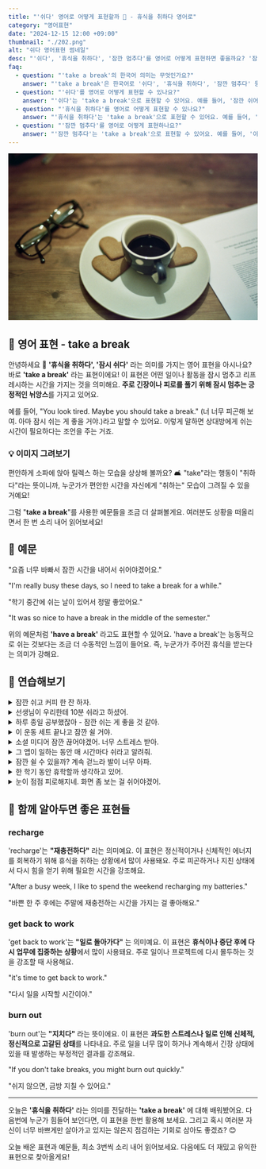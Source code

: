 ```yaml
---
title: "'쉬다' 영어로 어떻게 표현할까 🛌 - 휴식을 취하다 영어로"
category: "영어표현"
date: "2024-12-15 12:00 +09:00"
thumbnail: "./202.png"
alt: "쉬다 영어표현 썸네일"
desc: "'쉬다', '휴식을 취하다', '잠깐 멈추다'를 영어로 어떻게 표현하면 좋을까요? '잠깐 쉬어야 해', '하루 종일 일해서 휴식을 취해야 해', '이 프로젝트에 대해 잠깐 멈추고 생각해 보자' 등을 영어로 표현하는 법을 배워봅시다. 다양한 예문을 통해서 연습하고 본인의 표현으로 만들어 보세요."
faq:
  - question: "'take a break'의 한국어 의미는 무엇인가요?"
    answer: "'take a break'은 한국어로 '쉬다', '휴식을 취하다', '잠깐 멈추다' 등으로 번역될 수 있어요. 주로 긴 작업이나 스트레스에서 잠시 벗어나기 위해 사용해요."
  - question: "'쉬다'를 영어로 어떻게 표현할 수 있나요?"
    answer: "'쉬다'는 'take a break'으로 표현할 수 있어요. 예를 들어, '잠깐 쉬어야 해'는 'I need to take a break for a bit'로 말할 수 있어요."
  - question: "'휴식을 취하다'를 영어로 어떻게 표현할 수 있나요?"
    answer: "'휴식을 취하다'는 'take a break'으로 표현할 수 있어요. 예를 들어, '하루 종일 일해서 휴식을 취해야 해'는 'I need to take a break after working all day'로 말할 수 있어요."
  - question: "'잠깐 멈추다'를 영어로 어떻게 표현하나요?"
    answer: "'잠깐 멈추다'는 'take a break'으로 표현할 수 있어요. 예를 들어, '이 프로젝트에 대해 잠깐 멈추고 생각해 보자'는 'Let's take a break and think about this project'로 표현할 수 있어요."
---
```


![커피와 휴식](./202-1.jpg)

## 🌟 영어 표현 - take a break

안녕하세요 👋 **'휴식을 취하다', '잠시 쉬다'** 라는 의미를 가지는 영어 표현을 아시나요? 바로 **'take a break'** 라는 표현이에요! 이 표현은 어떤 일이나 활동을 잠시 멈추고 리프레시하는 시간을 가지는 것을 의미해요. **주로 긴장이나 피로를 풀기 위해 잠시 멈추는 긍정적인 뉘앙스**를 가지고 있어요.

예를 들어, "You look tired. Maybe you should take a break." (너 너무 피곤해 보여. 아마 잠시 쉬는 게 좋을 거야.)라고 말할 수 있어요. 이렇게 말하면 상대방에게 쉬는 시간이 필요하다는 조언을 주는 거죠.

### 💡 이미지 그려보기

편안하게 소파에 앉아 릴렉스 하는 모습을 상상해 볼까요? 🛋️ "take"라는 행동이 "취하다"라는 뜻이니까, 누군가가 편안한 시간을 자신에게 "취하는" 모습이 그려질 수 있을 거예요!

그럼 "**take a break**"를 사용한 예문들을 조금 더 살펴볼게요. 여러분도 상황을 떠올리면서 한 번 소리 내어 읽어보세요!

<div 
  data-inline-banner="🎉 새해에는 스픽 AI와 함께 영어 공부하자" 
  data-inline-banner-subtext="설날 특별 할인으로 최대 70% 할인! (~2/3)" 
  data-inline-banner-link="https://app.usespeak.com/kr-ko/sale/kr-affiliate-special/?ref=engple-inline"
  data-inline-banner-caption="해당 링크를 통해 구매시 일정액의 수수료를 지급받습니다.">
</div>

## 📖 예문

"요즘 너무 바빠서 잠깐 시간을 내어서 쉬어야겠어요."

"I'm really busy these days, so I need to take a break for a while."

"학기 중간에 쉬는 날이 있어서 정말 좋았어요."

"It was so nice to have a break in the middle of the semester."

위의 예문처럼 **'have a break'** 라고도 표현할 수 있어요. 'have a break'는 능동적으로 쉬는 것보다는 조금 더 수동적인 느낌이 들어요. 즉, 누군가가 주어진 휴식을 받는다는 의미가 강해요.

## 💬 연습해보기

<details>
<summary>잠깐 쉬고 커피 한 잔 하자.</summary>
<span>Let's take a break and grab some coffee.</span>
</details>

<details>
<summary>선생님이 우리한테 10분 쉬라고 하셨어.</summary>
<span>The teacher told us to take a break for ten minutes.</span>
</details>

<details>
<summary>하루 종일 공부했잖아 - 잠깐 쉬는 게 좋을 것 같아.</summary>
<span>You've been studying all day - maybe you should take a break.</span>
</details>

<details>
<summary>이 운동 세트 끝나고 잠깐 쉴 거야.</summary>
<span>We'll take a break after this set of exercises.</span>
</details>

<details>
<summary>소셜 미디어 잠깐 끊어야겠어. 너무 스트레스 받아.</summary>
<span>I need to take a break from social media. It's too stressful.</span>
</details>

<details>
<summary>그 앱이 일하는 동안 매 시간마다 쉬라고 알려줘.</summary>
<span>The app <a href="/blog/in-english/114.remind/">reminds</a> me to take a break every hour while working.</span>
</details>

<details>
<summary>잠깐 쉴 수 있을까? 계속 걷느라 발이 너무 아파.</summary>
<span>Can we take a break? My feet are killing me from all this walking.</span>
</details>

<details>
<summary>한 학기 동안 휴학할까 생각하고 있어.</summary>
<span>I've been thinking about taking a break from college for a semester.</span>
</details>

<details>
<summary>눈이 점점 피로해지네. 화면 좀 보는 걸 쉬어야겠어.</summary>
<span>My eyes are getting tired. I should <a href="/blog/in-english/281.probably/">probably</a> take a break from the screen.</span>
</details>

## 🤝 함께 알아두면 좋은 표현들

### recharge

'recharge'는 **"재충전하다"** 라는 의미예요. 이 표현은 정신적이거나 신체적인 에너지를 회복하기 위해 휴식을 취하는 상황에서 많이 사용돼요. 주로 피곤하거나 지친 상태에서 다시 힘을 얻기 위해 필요한 시간을 강조해요.

"After a busy week, I like to spend the weekend recharging my batteries."

"바쁜 한 주 후에는 주말에 재충전하는 시간을 가지는 걸 좋아해요."

### get back to work

'get back to work'는 **"일로 돌아가다"** 는 의미예요. 이 표현은 **휴식이나 중단 후에 다시 업무에 집중하는 상황**에서 많이 사용돼요. 주로 일이나 프로젝트에 다시 몰두하는 것을 강조할 때 사용해요.

"it's time to get back to work."

"다시 일을 시작할 시간이야."

### burn out

'burn out'는 **"지치다"** 라는 뜻이에요. 이 표현은 **과도한 스트레스나 일로 인해 신체적, 정신적으로 고갈된 상태**를 나타내요. 주로 일을 너무 많이 하거나 계속해서 긴장 상태에 있을 때 발생하는 부정적인 결과를 강조해요.

"If you don't take breaks, you might burn out quickly."

"쉬지 않으면, 금방 지칠 수 있어요."

---

오늘은 **'휴식을 취하다'** 라는 의미를 전달하는 **'take a break'** 에 대해 배워봤어요. 다음번에 누군가 힘들어 보인다면, 이 표현을 한번 활용해 보세요. 그리고 혹시 여러분 자신이 너무 바쁘게만 살아가고 있지는 않은지 점검하는 기회로 삼아도 좋겠죠? 😊

오늘 배운 표현과 예문들, 최소 3번씩 소리 내어 읽어보세요. 다음에도 더 재밌고 유익한 표현으로 찾아올게요!
